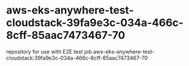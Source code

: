 # aws-eks-anywhere-test-cloudstack-39fa9e3c-034a-466c-8cff-85aac7473467-70
repository for use with E2E test job aws-eks-anywhere-test-cloudstack:39fa9e3c-034a-466c-8cff-85aac7473467-70
